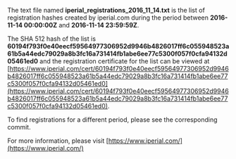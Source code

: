 The text file named **iperial_registrations_2016_11_14.txt** is the list of registration hashes created by iperial.com during the period between **2016-11-14 00:00:00Z** and **2016-11-14 23:59:59Z**.

The SHA 512 hash of the list is **60194f793f0e40eecf59564977306952d9946b4826017ff6c055948523a61b5a44edc79029a8b3fc16a731414fb1abe6ee77c5300f057f0cfa94132d05461ed0** and the registration certificate for the list can be viewed at [https://www.iperial.com/cert/60194f793f0e40eecf59564977306952d9946b4826017ff6c055948523a61b5a44edc79029a8b3fc16a731414fb1abe6ee77c5300f057f0cfa94132d05461ed0](https://www.iperial.com/cert/60194f793f0e40eecf59564977306952d9946b4826017ff6c055948523a61b5a44edc79029a8b3fc16a731414fb1abe6ee77c5300f057f0cfa94132d05461ed0).

To find registrations for a different period, please see the corresponding commit.

For more information, please visit [https://www.iperial.com/](https://www.iperial.com/)
